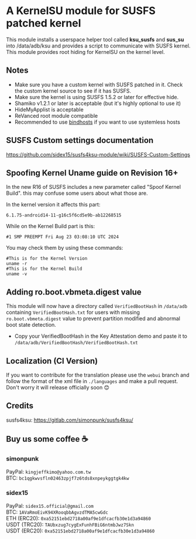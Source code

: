 # A KernelSU module for SUSFS patched kernel #

This module installs a userspace helper tool called **ksu_susfs** and **sus_su** into /data/adb/ksu and provides a script to communicate with SUSFS kernel.
This module provides root hiding for KernelSU on the kernel level.

## Notes
- Make sure you have a custom kernel with SUSFS patched in it. Check the custom kernel source to see if it has SUSFS.
- Make sure the kernel is using SUSFS 1.5.2 or later for effective hide.
- Shamiko v1.2.1 or later is acceptable (but it's highly optional to use it)
- HideMyApplist is acceptable
- ReVanced root module compatible
- Recommended to use [bindhosts](https://github.com/backslashxx/bindhosts) if you want to use systemless hosts

## SUSFS Custom settings documentation
https://github.com/sidex15/susfs4ksu-module/wiki/SUSFS-Custom-Settings

## Spoofing Kernel Uname guide on Revision 16+
In the new R16 of SUSFS includes a new parameter called "Spoof Kernel Build". this may confuse some users about what those are.

In the kernel version it affects this part:
```
6.1.75-android14-11-g16c5f6cd5e9b-ab12268515
```
While on the Kernel Build part is this:
```
#1 SMP PREEMPT Fri Aug 23 03:08:10 UTC 2024
```
You may check them by using these commands:
```
#This is for the Kernel Version
uname -r
#This is for the Kernel Build
uname -v
```

## Adding ro.boot.vbmeta.digest value
This module will now have a directory called `VerifiedBootHash` in `/data/adb` containing `VerifiedBootHash.txt` for users with missing `ro.boot.vbmeta.digest` value to prevent partition modified and abnormal boot state detection. 
- Copy your VerifiedBootHash in the Key Attestation demo and paste it to `/data/adb/VerifiedBootHash/VerifiedBootHash.txt`

## Localization (CI Version)
If you want to contribute for the translation please use the `webui` branch and follow the format of the xml file in `./languages` and make a pull request. <br>
Don't worry it will release officially soon 😊

## Credits
susfs4ksu: https://gitlab.com/simonpunk/susfs4ksu/

## Buy us some coffee ☕
### simonpunk
PayPal: `kingjeffkimo@yahoo.com.tw`
<br>BTC: `bc1qgkwvsfln02463zpjf7z6tds8xnpeykggtgk4kw`
### sidex15
PayPal: `sidex15.official@gmail.com`
<br>BTC: `1AVaRmoEivK94XRooqbbAgvzdTMA5cwGdc`
<br>ETH (ERC20): `0xa52151ebd2718a00af9e1dfcacfb30e1d3a94860`
<br>USDT (TRC20): `TAUbxzug7cygExFunhFBiG6ntmbJwz7Skn`
<br>USDT (ERC20): 
`0xa52151ebd2718a00af9e1dfcacfb30e1d3a94860`
